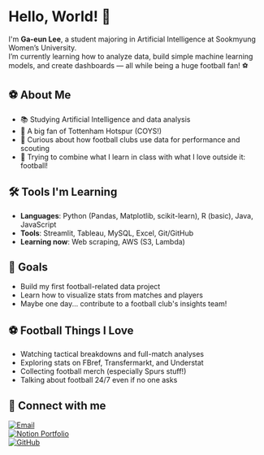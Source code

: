 # Hello, World! 👋

I'm **Ga-eun Lee**, a student majoring in Artificial Intelligence at Sookmyung Women’s University.  
I’m currently learning how to analyze data, build simple machine learning models, and create dashboards — all while being a huge football fan! ⚽

## ⚽ About Me

- 📚 Studying Artificial Intelligence and data analysis
- 🐓 A big fan of Tottenham Hotspur (COYS!)
- 🧠 Curious about how football clubs use data for performance and scouting
- 💬 Trying to combine what I learn in class with what I love outside it: football!

## 🛠️ Tools I'm Learning

- **Languages**: Python (Pandas, Matplotlib, scikit-learn), R (basic), Java, JavaScript
- **Tools**: Streamlit, Tableau, MySQL, Excel, Git/GitHub
- **Learning now**: Web scraping, AWS (S3, Lambda)

## 📌 Goals

- Build my first football-related data project
- Learn how to visualize stats from matches and players
- Maybe one day... contribute to a football club's insights team!

## ⚽ Football Things I Love

- Watching tactical breakdowns and full-match analyses  
- Exploring stats on FBref, Transfermarkt, and Understat  
- Collecting football merch (especially Spurs stuff!)  
- Talking about football 24/7 even if no one asks

## 🔗 Connect with me

[![Email](https://img.shields.io/badge/Email-2eueu.dev@gmail.com-red?logo=gmail)](mailto:highlightyj@gmail.com )  
[![Notion Portfolio](https://img.shields.io/badge/Notion-Portfolio-black?logo=notion)](https://flame-enquiry-41f.notion.site/2eueu_-a26b17b455cc4c5ebd84ce290c45c17d?pvs=4)  
[![GitHub](https://img.shields.io/badge/GitHub-2eueu_-181717?logo=github)](https://github.com/2eueu)
